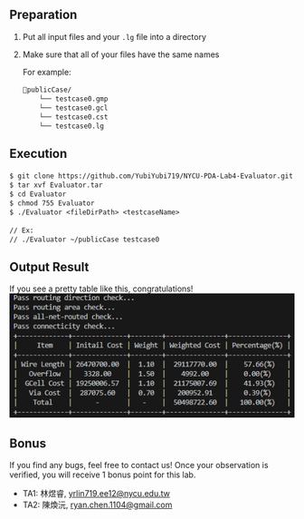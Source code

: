 ## Preparation
1. Put all input files and your `.lg` file into a directory
2. Make sure that all of your files have the same names

    For example:
    ```
    📁publicCase/  
        └── testcase0.gmp  
        └── testcase0.gcl
        └── testcase0.cst
        └── testcase0.lg
    ```

## Execution
```
$ git clone https://github.com/YubiYubi719/NYCU-PDA-Lab4-Evaluator.git
$ tar xvf Evaluator.tar
$ cd Evaluator
$ chmod 755 Evaluator
$ ./Evaluator <fileDirPath> <testcaseName>

// Ex:
// ./Evaluator ~/publicCase testcase0
```

## Output Result
If you see a pretty table like this, congratulations!  
![alt text](image.png)

## Bonus
If you find any bugs, feel free to contact us! Once your observation is verified, you will receive 1 bonus point for this lab.
* TA1: 林煜睿, yrlin719.ee12@nycu.edu.tw
* TA2: 陳煥沅, ryan.chen.1104@gmail.com